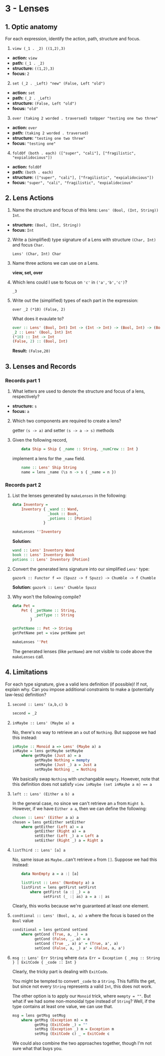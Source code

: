 # 3 - Lenses

## 1. Optic anatomy

For each expression, identify the action, path, structure and focus.

1. `view (_1 . _2) ((1,2),3)`
  - __action:__ `view`
  - __path:__ `(_1 . _2)`
  - __structure:__ `((1,2),3)`
  - __focus:__ `2`

2. `set (_2 . _Left) "new" (False, Left "old")`
  - __action:__ `set`
  - __path:__ `(_2 . _Left)`
  - __structure:__ `(False, Left "old")`
  - __focus:__ `"old"`

3. `over (taking 2 worded . traversed) toUpper "testing one two three"`
  - __action:__ `over`
  - __path:__ `(taking 2 worded . traversed)`
  - __structure:__ `"testing one two three"`
  - __focus:__ `"testing one"`

4. `foldOf (both . each) (["super", "cali"], ["fragilistic", "expialidocious"])`
  - __action:__ `foldOf`
  - __path:__ `(both . each)`
  - __structure:__ `(["super", "cali"], ["fragilistic", "expialidocious"])`
  - __focus:__ `"super", "cali", "fragilistic", "expialidocious"`

## 2. Lens Actions

1. Name the structure and focus of this lens: `Lens' (Bool, (Int, String)) Int`.
  - __structure:__ `(Bool, (Int, String))`
  - __focus:__ `Int`

2. Write a (simplified) type signature of a Lens with structure `(Char, Int)` and focus `Char`.

    `Lens' (Char, Int) Char`

3. Name three actions we can use on a Lens.

    __view, set, over__

4. Which lens could I use to focus on `'c'` in `('a','b','c')`?

    `_3`

5. Write out the (simplified) types of each part in the expression: 

    `over _2 (*10) (False, 2)`

    What does it evaulate to?

    ```haskell
    over :: Lens' (Bool, Int) Int -> (Int -> Int) -> (Bool, Int) -> (Bool, Int)
    _2 :: Lens' (Bool, Int) Int
    (*10) :: Int -> Int
    (False, 2) :: (Bool, Int)
    ```
    __Result:__ `(False,20)`

## 3. Lenses and Records

### Records part 1

1. What letters are used to denote the structure and focus of a lens, respectively?
  - __structure:__ `s`
  - __focus:__ `a`

2. Which two components are required to create a lens?

    getter `(s -> a)` and setter `(s -> a -> s)` methods

3. Given the following record, 

    ```haskell
        data Ship = Ship { _name :: String, _numCrew :: Int }
    ```

    implement a lens for the `_name` field.

    ```haskell
        name :: Lens' Ship String
        name = lens _name (\s n -> s { _name = n })
    ```

### Records part 2

1. List the lenses generated by `makeLenses` in the following:

    ```haskell
    data Inventory =
        Inventory { _wand :: Wand,
                    _book :: Book,
                    _potions :: [Potion]
                  }

    makeLenses ''Inventory
    ```
    __Solution:__

    ```haskell
    wand :: Lens' Inventory Wand
    book :: Lens' Inventory Book
    potions :: Lens' Inventory [Potion]
    ```

2. Convert the generated lens signature into our simplified `Lens'` type:

    `gazork :: Functor f => (Spuzz -> f Spuzz) -> Chumble -> f Chumble`

    __Solution:__ `gazork :: Lens' Chumble Spuzz`

3. Why won't the following compile?

    ```haskell
    data Pet = 
        Pet { _petName :: String,
              _petType :: String
            }

    getPetName :: Pet -> String
    getPetName pet = view petName pet

    makeLenses ''Pet
    ```

    The generated lenses (like `petName`) are not visible
    to code above the `makeLenses` call. 

## 4. Limitations

For each type signature, give a valid lens definition (if possible)!
If not, explain why. Can you impose additional constraints to make a (potentially law-less) definition? 

1. `second :: Lens' (a,b,c) b`

    ```haskell
    second = _2
    ```

2. `inMaybe :: Lens' (Maybe a) a`

    No, there's no way to retrieve an `a` out of `Nothing`. But suppose we had this instead:

    ```haskell
    inMaybe :: Monoid a => Lens' (Maybe a) a
    inMaybe = lens getMaybe setMaybe
        where getMaybe (Just a) = a
              getMaybe Nothing = mempty
              setMaybe (Just _) a = Just a
              setMaybe Nothing _ = Nothing
    ```

    We basically swap `Nothing` with unchangable `mempty`.
    However, note that this definition does not satisfy `view inMaybe (set inMaybe a m) == a` 

3. `left :: Lens' (Either a b) a`

    In the general case, no since we can't retrieve an `a` from `Right b`.
    However, if we have `Either a a`, then we can define the following:

    ```haskell
    chosen :: Lens' (Either a a) a
    chosen = lens getEither setEither
        where getEither (Left a) = a
              getEither (Right a) = a
              setEither (Left _) a = Left a
              setEither (Right _) a = Right a
    ```

4. `listThird :: Lens' [a] a`

    No, same issue as `Maybe`...can't retrieve `a` from `[]`. 
    Suppose we had this instead:

    ```haskell
        data NonEmpty a = a :| [a]

        listFirst :: Lens' (NonEmpty a) a
        listFirst = lens getFirst setFirst
            where getFirst (a :| _) = a
                  setFirst (_ :| as) a = a :| as
    ```

    Clearly, this works because we're guaranteed at least one element.

5. `condtional :: Lens' (Bool, a, a) a` where the focus is based on the `Bool` value

    ```haskell
    conditional = lens getCond setCond
        where getCond (True, a, _) = a
              getCond (False, _, a) = a
              setCond (True _, a) a' = (True, a', a)
              setCond (False, a, _) a' = (False, a, a')
    ```

6. `msg :: Lens' Err String` where `data Err = Exception { _msg :: String } | ExitCode { _code :: Int }`

    Clearly, the tricky part is dealing with `ExitCode`. 

    You might be tempted to convert `_code` to a `String`. This fulfills the get, but since
    not every `String` represents a valid `Int`, this does not work.

    The other option is to apply our `Monoid` trick, where `mempty = ""`. But what if we
    had some non-monoidal type instead of `String`? Well, if the type contains at least one
    value, we can use that.

    ```haskell
    msg = lens getMsg setMsg
        where getMsg (Exception m) = m
              getMsg (ExitCode _) = ""
              setMsg (Exception _) m = Exception m
              setMsg (ExitCode c) _ = ExitCode c
    ```
    
    We could also combine the two approaches together, though I'm not sure what that buys you.


